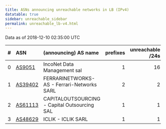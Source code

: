 ```yaml
---
title: ASNs announcing unreachable networks in LB (IPv4)
datatable: true
sidebar: unreachable_sidebar
permalink: unreachable_lb-v4.html
---
```


Data as of 2018-12-10 02:35:00 UTC


<div class="datatable-begin"></div>

|   # | ASN                                    | (announcing) AS name                         |   prefixes |   unreachable /24s |
|----:|:---------------------------------------|:---------------------------------------------|-----------:|-------------------:|
|   0 | [AS9051](unreachable_AS9051-v4.html)   | IncoNet Data Management sal                  |          1 |                 16 |
|   1 | [AS39402](unreachable_AS39402-v4.html) | FERRARINETWORKS-AS - Ferrari-Networks SARL   |          2 |                  2 |
|   2 | [AS61113](unreachable_AS61113-v4.html) | CAPITALOUTSOURCING - Capital Outsourcing SAL |          1 |                  1 |
|   3 | [AS48629](unreachable_AS48629-v4.html) | ICLIK - ICLIK SARL                           |          1 |                  1 |

<div class="datatable-end"></div>